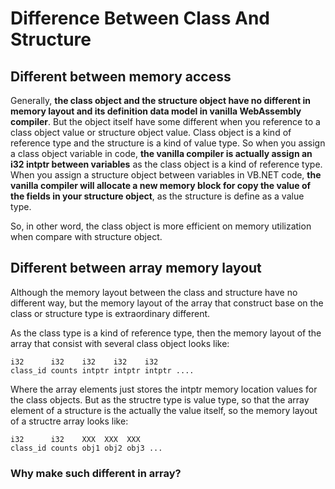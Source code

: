# Difference Between Class And Structure

## Different between memory access

Generally, **the class object and the structure object have no different in memory layout and its definition data model in vanilla WebAssembly compiler**. But the object itself have some different when you reference to a class object value or structure object value. Class object is a kind of reference type and the structure is a kind of value type. So when you assign a class object variable in code, **the vanilla compiler is actually assign an i32 intptr between variables** as the class object is a kind of reference type. When you assign a structure object between variables in VB.NET code, **the vanilla compiler will allocate a new memory block for copy the value of the fields in your structure object**, as the structure is define as a value type.

So, in other word, the class object is more efficient on memory utilization when compare with structure object.

## Different between array memory layout

Although the memory layout between the class and structure have no different way, but the memory layout of the array that construct base on the class or structure type is extraordinary different.

As the class type is a kind of reference type, then the memory layout of the array that consist with several class object looks like:

```
i32      i32    i32    i32    i32
class_id counts intptr intptr intptr ....
```

Where the array elements just stores the intptr memory location values for the class objects. But as the structre type is value type, so that the array element of a structure is the actually the value itself, so the memory layout of a structre array looks like:

```
i32      i32    XXX  XXX  XXX 
class_id counts obj1 obj2 obj3 ...
```

### Why make such different in array?

